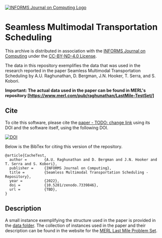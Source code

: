 [![INFORMS Journal on Computing Logo](https://INFORMSJoC.github.io/logos/INFORMS_Journal_on_Computing_Header.jpg)](https://pubsonline.informs.org/journal/ijoc)

# Seamless Multimodal Transportation Scheduling

This archive is distributed in association with the [INFORMS Journal on
Computing](https://pubsonline.informs.org/journal/ijoc) under the [CC-BY-ND-4.0 License](https://creativecommons.org/licenses/by-nd/4.0/).

The data in this repository exemplifies the data
that was used in the research reported in the paper 
Seamless Multimodal Transportation Scheduling by A.U. Raghunathan, D. Bergman, J.N. Hooker, T. Serra, and S. Kobori. 

**Important: The actual data used in the paper can be found in MERL's repository [https://www.merl.com/pub/raghunathan/LastMile-TestSet/]**

## Cite

To cite this software, please cite the [paper - TODO: change link](https://doi.org/10.1287/ijoc.2019.0934) using its DOI and the software itself, using the following DOI.



[![DOI](https://zenodo.org/badge/512287402.svg)](https://zenodo.org/badge/latestdoi/512287402)

Below is the BibTex for citing this version of the repository.

```
@article{CacheTest,
  author =        {A.U. Raghunathan and D. Bergman and J.N. Hooker and T. Serra and S. Kobori},
  publisher =     {INFORMS Journal on Computing},
  title =         {Seamless Multimodal Transportation Scheduling - Repository},
  year =          {2022},
  doi =           {10.5281/zenodo.7339846},
  url =           {TBD},
}  
```

## Description

A small instance exemplifying the structure used in the paper is provided in the [data folder](data/). The collection of instances used in the paper and their description can be found in the website for the [MERL Last Mile Problem Set](https://www.merl.com/pub/raghunathan/LastMile-TestSet).
